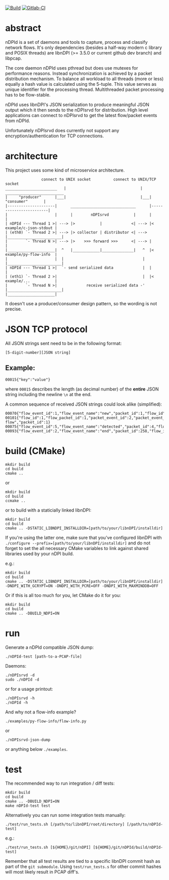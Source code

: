 [![Build](https://github.com/lnslbrty/nDPId/actions/workflows/build.yml/badge.svg)](https://github.com/lnslbrty/nDPId/actions/workflows/build.yml)
[![Gitlab-CI](https://gitlab.com/lnslbrty/nDPId/badges/master/pipeline.svg)](https://gitlab.com/lnslbrty/nDPId/-/pipelines)

# abstract

nDPId is a set of daemons and tools to capture, process and classify network flows.
It's only dependencies (besides a half-way modern c library and POSIX threads) are libnDPI (>= 3.5.0 or current github dev branch) and libpcap.

The core daemon nDPId uses pthread but does use mutexes for performance reasons.
Instead synchronization is achieved by a packet distribution mechanism.
To balance all workload to all threads (more or less) equally a hash value is calculated using the 5-tuple.
This value serves as unique identifier for the processing thread. Multithreaded packet processing has to be flow-stable.

nDPId uses libnDPI's JSON serialization to produce meaningful JSON output which it then sends to the nDPIsrvd for distribution.
High level applications can connect to nDPIsrvd to get the latest flow/packet events from nDPId.

Unfortunately nDPIsrvd does currently not support any encryption/authentication for TCP connections.

# architecture

This project uses some kind of microservice architecture.

```text
                connect to UNIX socket          connect to UNIX/TCP socket                
_______________________   |                                 |   __________________________
|     "producer"      |___|                                 |___|       "consumer"       |
|---------------------|      _____________________________      |------------------------|
|                     |      |        nDPIsrvd           |      |                        |
| nDPId --- Thread 1 >| ---> |>           |             <| ---> |< example/c-json-stdout |
| (eth0) `- Thread 2 >| ---> |> collector | distributor <| ---> |________________________|
|        `- Thread N >| ---> |>    >>> forward >>>      <| ---> |                        |
|_____________________|  ^   |____________|______________|   ^  |< example/py-flow-info  |
|                     |  |                                   |  |________________________|
| nDPId --- Thread 1 >|  `- send serialized data             |  |                        |
| (eth1) `- Thread 2 >|                                      |  |< example/...           |
|        `- Thread N >|             receive serialized data -'  |________________________|
|_____________________|                                                                   
```

It doesn't use a producer/consumer design pattern, so the wording is not precise.

# JSON TCP protocol

All JSON strings sent need to be in the following format:
```text
[5-digit-number][JSON string]
```

## Example:

```text
00015{"key":"value"}
```
where `00015` describes the length (as decimal number) of the **entire** JSON string including the newline `\n` at the end.

A common sequence of received JSON strings could look alike (simplified):
```text
00070{"flow_event_id":1,"flow_event_name":"new","packet_id":1,"flow_id":1}
00101{"flow_id":1,"flow_packet_id":1,"packet_event_id":2,"packet_event_name":"packet-flow","packet_id":1}
00075{"flow_event_id":5,"flow_event_name":"detected","packet_id":4,"flow_id":1}
00093{"flow_event_id":2,"flow_event_name":"end","packet_id":258,"flow_id":1,"flow_packet_id":258}
```

# build (CMake)

```shell
mkdir build
cd build
cmake ..
```

or

```shell
mkdir build
cd build
ccmake ..
```

or to build with a staticially linked libnDPI:

```shell
mkdir build
cd build
cmake .. -DSTATIC_LIBNDPI_INSTALLDIR=[path/to/your/libnDPI/installdir]
```

If you're using the latter one, make sure that you've configured libnDPI with `./configure --prefix=[path/to/your/libnDPI/installdir]`
and do not forget to set the all necessary CMake variables to link against shared libraries used by your nDPI build.

e.g.:

```shell
mkdir build
cd build
cmake .. -DSTATIC_LIBNDPI_INSTALLDIR=[path/to/your/libnDPI/installdir] -DNDPI_WITH_GCRYPT=ON -DNDPI_WITH_PCRE=OFF -DNDPI_WITH_MAXMINDDB=OFF
```

Or if this is all too much for you, let CMake do it for you:

```shell
mkdir build
cd build
cmake .. -DBUILD_NDPI=ON
```

# run

Generate a nDPId compatible JSON dump:
```shell
./nDPId-test [path-to-a-PCAP-file]
```

Daemons:
```shell
./nDPIsrvd -d
sudo ./nDPId -d
```

or for a usage printout:
```shell
./nDPIsrvd -h
./nDPId -h
```

And why not a flow-info example?
```shell
./examples/py-flow-info/flow-info.py
```

or
```shell
./nDPIsrvd-json-dump
```

or anything below `./examples`.

# test

The recommended way to run integration / diff tests:

```shell
mkdir build
cd build
cmake .. -DBUILD_NDPI=ON
make nDPId-test test
```

Alternatively you can run some integration tests manually:

`./test/run_tests.sh [/path/to/libnDPI/root/directory] [/path/to/nDPId-test]`

e.g.:

`./test/run_tests.sh [${HOME}/git/nDPI] [${HOME}/git/nDPId/build/nDPId-test]`

Remember that all test results are tied to a specific libnDPI commit hash
as part of the `git submodule`. Using `test/run_tests.s` for other commit hashes
will most likely result in PCAP diff's.
